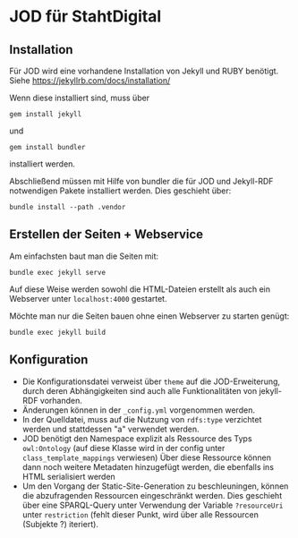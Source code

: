 # JOD für StahtDigital

## Installation

Für JOD wird eine vorhandene Installation von Jekyll und RUBY benötigt.
Siehe https://jekyllrb.com/docs/installation/

Wenn diese installiert sind, muss über

```gem install jekyll```

und

```gem install bundler```

installiert werden.

Abschließend müssen mit Hilfe von bundler die für JOD und Jekyll-RDF notwendigen Pakete installiert werden.
Dies geschieht über:

```bundle install --path .vendor```

## Erstellen der Seiten + Webservice

Am einfachsten baut man die Seiten mit:

```bundle exec jekyll serve```

Auf diese Weise werden sowohl die HTML-Dateien erstellt als auch ein Webserver unter ```localhost:4000``` gestartet.

Möchte man nur die Seiten bauen ohne einen Webserver zu starten genügt:

```bundle exec jekyll build```

## Konfiguration

- Die Konfigurationsdatei verweist über ```theme``` auf die JOD-Erweiterung, durch deren Abhängigkeiten sind auch alle Funktionalitäten von jekyll-RDF vorhanden.
- Änderungen können in der ```_config.yml``` vorgenommen werden.
- In der Quelldatei, muss auf die Nutzung von ```rdfs:type``` verzichtet werden und stattdessen "a" verwendet werden.
- JOD benötigt den Namespace explizit als Ressource des Typs ```owl:Ontology``` (auf diese Klasse wird in der config unter ```class_template_mappings``` verwiesen)
Über diese Ressource können dann noch weitere Metadaten hinzugefügt werden, die ebenfalls ins HTML serialisiert werden
- Um den Vorgang der Static-Site-Generation zu beschleuningen, können die abzufragenden Ressourcen eingeschränkt werden.
Dies geschieht über eine SPARQL-Query unter Verwendung der Variable ```?resourceUri``` unter ```restriction``` (fehlt dieser Punkt, wird über alle Ressourcen (Subjekte ?) iteriert).
